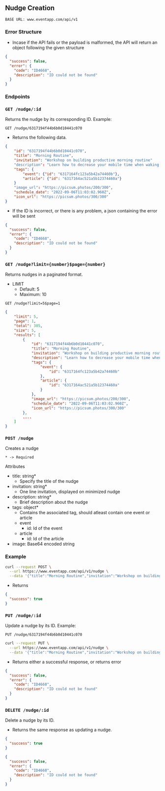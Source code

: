 ## Nudge Creation

`BASE URL: www.eventapp.com/api/v1`

### Error Structure

- Incase if the API fails or the payload is malformed, the API will return an object following the given structure

```json
{
  "success": false,
  "error": {
    "code": "ID4668",
    "description": "ID could not be found"
  }
}
```

### Endpoints

### `GET /nudge/:id`

Returns the nudge by its corresponding ID. Example:

```
GET /nudge/6317194f44b6b0d10441c070
```

- Returns the following data.

```json
{
    "id": "6317194f44b6b0d10441c070",
    "title": "Morning Routine",
    "invitation": "Workshop on building productive morning routine"
    "description": "Learn how to decrease your mobile time when waking up, be more productive from the beginning of the day, and find yourself more refreshed and energized.",
    "tags": {
        "event": {"id": "6317164fc123a5b42a74460b"},
        "article": {"id": "6317164ac521a5b12374460a"}
    }
    "image_url": "https://picsum.photos/200/300",
    "schedule_date": "2022-09-06T11:03:02.960Z",
    "icon_url": "https://picsum.photos/300/300"
}
```

- If the ID is incorrect, or there is any problem, a json containing the error will be sent

```json
{
  "success": false,
  "error": {
    "code": "ID4668",
    "description": "ID could not be found"
  }
}
```

### `GET /nudge?limit={number}$page={number}`

Returns nudges in a paginated format.

- LIMIT
  - Default: 5
  - Maximum: 10

```
GET /nudge?limit=5$page=1
```

```json
{
    "limit": 5,
    "page": 1,
    "total": 305,
    "size": 5,
    "results": [
        {
            "id": "6317194f44b6b0d10441c070",
            "title": "Morning Routine",
            "invitation": "Workshop on building productive morning routine",
            "description": "Learn how to decrease your mobile time when waking up, be more productive from the beginning of the day, and find yourself more refreshed and energized.",
            "tags": {
                "event": {
                    "id": "6317164fc123a5b42a74460b"
                },
                "article": {
                    "id": "6317164ac521a5b12374460a"
                }
            },
            "image_url": "https://picsum.photos/200/300",
            "schedule_date": "2022-09-06T11:03:02.960Z",
            "icon_url": "https://picsum.photos/300/300"
        },
        ....
    ]
}
```

### `POST /nudge`

Creates a nudge

```
* -> Required
```

Attributes

- title: string\*
  - Specify the title of the nudge
- invitation: string\*
  - One line invitation, displayed on minimized nudge
- description: string\*
  - Brief description about the nudge
- tags: object\*
  - Contains the associated tag, should atleast contain one event or article
  - event
    - id: Id of the event
  - article
    - id: Id of the article
- image: Base64 encoded string

### Example

```bash
curl --request POST \
  --url https://www.eventapp.com/api/v1/nudge \
  --data '{"title":"Morning Routine","invitation":"Workshop on building productive morning routine","description":"Learn how to decrease your mobile time when waking up, be more productive from the beginning of the day, and find yourself more refreshed and energized.","tags":{"event":{"id":"6317164fc123a5b42a74460b"},"article":{"id":"6317164ac521a5b12374460a"}},"image_url":"https://picsum.photos/200/300","schedule_date":"2022-09-06T11:03:02.960Z","icon_url":"https://picsum.photos/300/300"}'
```

- Returns

```json
{
  "success": true
}
```

### `PUT /nudge/:id`

Update a nudge by its ID. Example:

```
PUT /nudge/6317194f44b6b0d10441c070
```

```bash
curl --request PUT \
  --url https://www.eventapp.com/api/v1/nudge \
  --data '{"title":"Morning Routine","invitation":"Workshop on building productive morning routine","description":"Learn how to decrease your mobile time when waking up, be more productive from the beginning of the day, and find yourself more refreshed and energized.","tags":{"event":{"id":"6317164fc123a5b42a74460b"},"article":{"id":"6317164ac521a5b12374460a"}},"image_url":"https://picsum.photos/200/300","schedule_date":"2022-09-06T11:03:02.960Z","icon_url":"https://picsum.photos/300/300"}'
```

- Returns either a successful response, or returns error

```json
{
  "success": false,
  "error": {
    "code": "ID4668",
    "description": "ID could not be found"
  }
}
```

### `DELETE /nudge/:id`

Delete a nudge by its ID.

- Returns the same response as updating a nudge.

```json
{
  "success": true
}
```

```json
{
  "success": false,
  "error": {
    "code": "ID4668",
    "description": "ID could not be found"
  }
}
```
